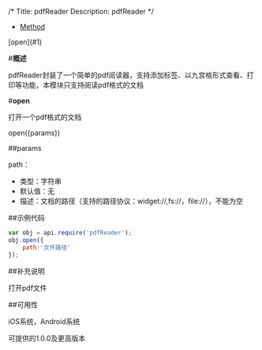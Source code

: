 /*
Title: pdfReader
Description: pdfReader
*/

<ul id="tab" class="clearfix">
	<li class="active"><a href="#method-content">Method</a></li>
</ul>
<div id="method-content">
<div class="outline">
[open](#1)
</div>

#**概述**

pdfReader封装了一个简单的pdf阅读器，支持添加标签、以九宫格形式查看、打印等功能，本模块只支持阅读pdf格式的文档

#**open**<div id="1"></div>

打开一个pdf格式的文档

open({params})

##params

path：

- 类型：字符串
- 默认值：无
- 描述：文档的路径（支持的路径协议：widget://,fs://，file://），不能为空

##示例代码

```js
var obj = api.require('pdfReader');
obj.open({
    path:'文件路径'
});
```

##补充说明

打开pdf文件

##可用性

iOS系统，Android系统

可提供的1.0.0及更高版本
